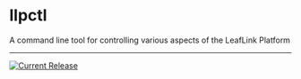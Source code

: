 # llpctl

A command line tool for controlling various aspects of the LeafLink Platform

---

[![Current Release](https://img.shields.io/badge/release-0.2.0-1eb0fc.svg)](https://github.com/leeaflink/llpctl/releases/tag/0.2.0)
